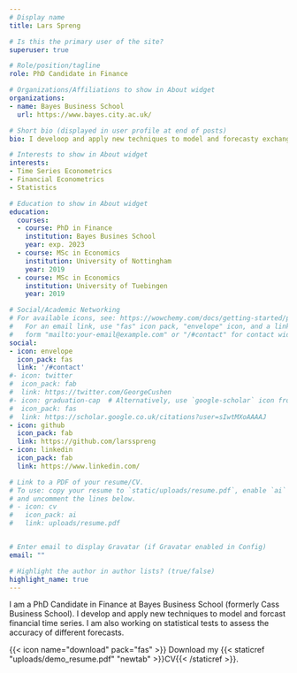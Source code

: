 ```yaml
---
# Display name
title: Lars Spreng

# Is this the primary user of the site?
superuser: true

# Role/position/tagline
role: PhD Candidate in Finance

# Organizations/Affiliations to show in About widget
organizations:
- name: Bayes Business School
  url: https://www.bayes.city.ac.uk/

# Short bio (displayed in user profile at end of posts)
bio: I develoop and apply new techniques to model and forecasty exchange rates.

# Interests to show in About widget
interests:
- Time Series Econometrics
- Financial Econometrics
- Statistics

# Education to show in About widget
education:
  courses:
  - course: PhD in Finance
    institution: Bayes Busines School
    year: exp. 2023
  - course: MSc in Economics
    institution: University of Nottingham
    year: 2019
  - course: MSc in Economics
    institution: University of Tuebingen
    year: 2019

# Social/Academic Networking
# For available icons, see: https://wowchemy.com/docs/getting-started/page-builder/#icons
#   For an email link, use "fas" icon pack, "envelope" icon, and a link in the
#   form "mailto:your-email@example.com" or "/#contact" for contact widget.
social:
- icon: envelope
  icon_pack: fas
  link: '/#contact'
#- icon: twitter
#  icon_pack: fab
#  link: https://twitter.com/GeorgeCushen
#- icon: graduation-cap  # Alternatively, use `google-scholar` icon from `ai` icon pack
#  icon_pack: fas
#  link: https://scholar.google.co.uk/citations?user=sIwtMXoAAAAJ
- icon: github
  icon_pack: fab
  link: https://github.com/larsspreng
- icon: linkedin
  icon_pack: fab
  link: https://www.linkedin.com/

# Link to a PDF of your resume/CV.
# To use: copy your resume to `static/uploads/resume.pdf`, enable `ai` icons in `params.toml`, 
# and uncomment the lines below.
# - icon: cv
#   icon_pack: ai
#   link: uploads/resume.pdf 


# Enter email to display Gravatar (if Gravatar enabled in Config)
email: ""

# Highlight the author in author lists? (true/false)
highlight_name: true
---
```


I am a PhD Candidate in Finance at Bayes Business School (formerly Cass Business School). I develop and apply new techniques to model and forcast financial time series. I am also working on statistical tests to assess the accuracy of different forecasts. 

{{< icon name="download" pack="fas" >}} Download my {{< staticref "uploads/demo_resume.pdf" "newtab" >}}CV{{< /staticref >}}.
